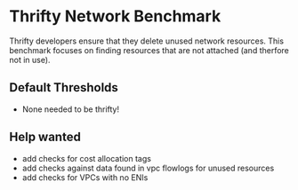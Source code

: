 # Thrifty Network Benchmark

Thrifty developers ensure that they delete unused network resources. This benchmark focuses on finding resources that are not attached (and therfore not in use).

## Default Thresholds
- None needed to be thrifty!


## Help wanted
- add checks for cost allocation tags
- add checks against data found in vpc flowlogs for unused resources
- add checks for VPCs with no ENIs

